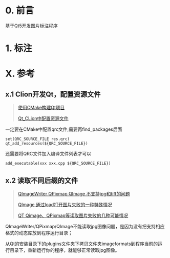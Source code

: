 # 0. 前言

基于Qt5开发图片标注程序



# 1. 标注





# X. 参考

## x.1 Clion开发Qt，配置资源文件

> [使用CMake构建Qt项目](https://blog.csdn.net/qq_40181592/article/details/101623231)
>
> [Qt_CLion中配置资源文件 ](https://www.cnblogs.com/Lhh-9999/p/16884584.html)

一定要在CMake中配置qrc文件,需要再find_packages后面

```shell
set(QRC_SOURCE_FILE res.qrc)
qt_add_resources(${QRC_SOURCE_FILE})
```

还需要将QRC文件加入编译文件列表才可以

```shell
add_executable(xxx xxx.cpp ${QRC_SOURCE_FILE})
```



## x.2 读取不同后缀的文件

> [QImageWriter QPixmap QImage 不支持jpg和tiff的问题](https://blog.csdn.net/technologyleader/article/details/89031071)
>
> [QImage 通过load打开图片失败的一种特殊情况](https://blog.csdn.net/wkr2005/article/details/90072532)
>
> [QT Qimage、QPixmap等读取图片失败的几种可能情况](https://blog.csdn.net/qq_39295271/article/details/105755167)

QImageWriter/QPixmap/QImage不能读取jpg图像问题，是因为没有把支持相应格式的动态库放到程序运行目录；

从Qt的安装目录下的plugins文件夹下拷贝文件夹imageformats到程序当前的运行目录下，重新运行你的程序，就能够正常读取jpg图像。

